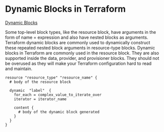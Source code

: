 # Dynamic Blocks in Terraform

[Dynamic Blocks](https://developer.hashicorp.com/terraform/language/expressions/dynamic-blocks)


Some top-level block types, like the resource block, have arguments in the form of name = expression and also have nested blocks as arguments. Terraform dynamic blocks are commonly used to dynamically construct these repeated nested block arguments in resource-type blocks.
Dynamic blocks in Terraform are commonly used in the resource block. They are also supported inside the data, provider, and provisioner blocks. They should not be overused as they will make your Terraform configuration hard to read and maintain.
```
resource "resource_type" "resource_name" {
  # body of the resource block

  dynamic  "label"  {
    for_each = complex_value_to_iterate_over
    iterator = iterator_name

    content {
      # body of the dynamic block generated
    }
  }
}
```
